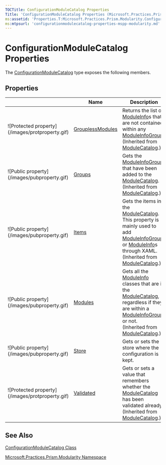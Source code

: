 ```yaml
---
TOCTitle: ConfigurationModuleCatalog Properties
Title: 'ConfigurationModuleCatalog Properties (Microsoft.Practices.Prism.Modularity)'
ms:assetid: 'Properties.T:Microsoft.Practices.Prism.Modularity.ConfigurationModuleCatalog'
ms:mtpsurl: 'configurationmodulecatalog-properties-mspp-modularity.md'
---
```


# ConfigurationModuleCatalog Properties

The [ConfigurationModuleCatalog](https://msdn.microsoft.com/library/microsoft.practices.prism.modularity.configurationmodulecatalog) type exposes the following members.

## Properties


<table>

<thead>
<tr class="header">
<th> </th>
<th>Name</th>
<th>Description</th>
</tr>
</thead>
<tbody>
<tr class="odd">
<td>![Protected property](/images/protproperty.gif)</td>
<td><a href="https://msdn.microsoft.com/library/microsoft.practices.prism.modularity.modulecatalog.grouplessmodules">GrouplessModules</a></td>
<td><div class="summary">
Returns the list of <a href="https://msdn.microsoft.com/library/microsoft.practices.prism.modularity.moduleinfo">ModuleInfo</a>s that are not contained within any <a href="https://msdn.microsoft.com/library/microsoft.practices.prism.modularity.moduleinfogroup">ModuleInfoGroup</a>.
</div>
(Inherited from <a href="https://msdn.microsoft.com/library/microsoft.practices.prism.modularity.modulecatalog">ModuleCatalog</a>.)</td>
</tr>
<tr class="even">
<td>![Public property](/images/pubproperty.gif)</td>
<td><a href="https://msdn.microsoft.com/library/microsoft.practices.prism.modularity.modulecatalog.groups">Groups</a></td>
<td><div class="summary">
Gets the <a href="https://msdn.microsoft.com/library/microsoft.practices.prism.modularity.moduleinfogroup">ModuleInfoGroup</a>s that have been added to the <a href="https://msdn.microsoft.com/library/microsoft.practices.prism.modularity.modulecatalog">ModuleCatalog</a>.
</div>
(Inherited from <a href="https://msdn.microsoft.com/library/microsoft.practices.prism.modularity.modulecatalog">ModuleCatalog</a>.)</td>
</tr>
<tr class="odd">
<td>![Public property](/images/pubproperty.gif)</td>
<td><a href="https://msdn.microsoft.com/library/microsoft.practices.prism.modularity.modulecatalog.items">Items</a></td>
<td><div class="summary">
Gets the items in the <a href="https://msdn.microsoft.com/library/microsoft.practices.prism.modularity.modulecatalog">ModuleCatalog</a>. This property is mainly used to add <a href="https://msdn.microsoft.com/library/microsoft.practices.prism.modularity.moduleinfogroup">ModuleInfoGroup</a>s or <a href="https://msdn.microsoft.com/library/microsoft.practices.prism.modularity.moduleinfo">ModuleInfo</a>s through XAML.
</div>
(Inherited from <a href="https://msdn.microsoft.com/library/microsoft.practices.prism.modularity.modulecatalog">ModuleCatalog</a>.)</td>
</tr>
<tr class="even">
<td>![Public property](/images/pubproperty.gif)</td>
<td><a href="https://msdn.microsoft.com/library/microsoft.practices.prism.modularity.modulecatalog.modules">Modules</a></td>
<td><div class="summary">
Gets all the <a href="https://msdn.microsoft.com/library/microsoft.practices.prism.modularity.moduleinfo">ModuleInfo</a> classes that are in the <a href="https://msdn.microsoft.com/library/microsoft.practices.prism.modularity.modulecatalog">ModuleCatalog</a>, regardless if they are within a <a href="https://msdn.microsoft.com/library/microsoft.practices.prism.modularity.moduleinfogroup">ModuleInfoGroup</a> or not.
</div>
(Inherited from <a href="https://msdn.microsoft.com/library/microsoft.practices.prism.modularity.modulecatalog">ModuleCatalog</a>.)</td>
</tr>
<tr class="odd">
<td>![Public property](/images/pubproperty.gif)</td>
<td><a href="https://msdn.microsoft.com/library/microsoft.practices.prism.modularity.configurationmodulecatalog.store">Store</a></td>
<td><div class="summary">
Gets or sets the store where the configuration is kept.
</div></td>
</tr>
<tr class="even">
<td>![Protected property](/images/protproperty.gif)</td>
<td><a href="https://msdn.microsoft.com/library/microsoft.practices.prism.modularity.modulecatalog.validated">Validated</a></td>
<td><div class="summary">
Gets or sets a value that remembers whether the <a href="https://msdn.microsoft.com/library/microsoft.practices.prism.modularity.modulecatalog">ModuleCatalog</a> has been validated already.
</div>
(Inherited from <a href="https://msdn.microsoft.com/library/microsoft.practices.prism.modularity.modulecatalog">ModuleCatalog</a>.)</td>
</tr>
</tbody>
</table>

## See Also
[ConfigurationModuleCatalog Class](https://msdn.microsoft.com/library/microsoft.practices.prism.modularity.configurationmodulecatalog)

[Microsoft.Practices.Prism.Modularity Namespace](https://msdn.microsoft.com/library/microsoft.practices.prism.modularity)
